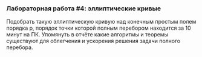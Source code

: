 ### Лабораторная работа #4: эллиптические кривые ###

Подобрать такую эллиптическую кривую над конечным простым полем порядка p, порядок точки которой полным перебором находится за 10 минут на ПК. Упомянуть в отчёте какие алгоритмы и теоремы существуют для облегчения и ускорения решения задачи полного перебора.
